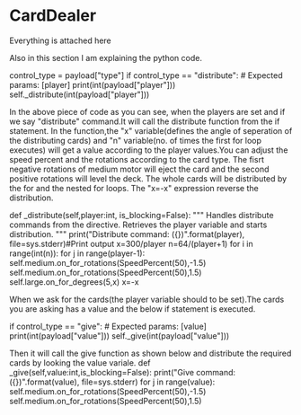 # CardDealer
Everything is attached here

Also in this section I am explaining the python code.

control_type = payload["type"]
            if control_type == "distribute":
                # Expected params: [player]
                print(int(payload["player"]))
                self._distribute(int(payload["player"]))
                
In the above piece of code as you can see, when the players are set and if we say "distribute" command.It will call the distribute function from the if statement. In the function,the "x" variable(defines the angle of seperation of the distributing cards) and "n" variable(no. of times the first for loop executes) will get a value according to the player values.You can adjust the speed percent and the rotations according to the card type. The fisrt negative rotations of medium motor will eject the card and the second positive rotations will level the deck. The whole cards will be distributed by the for and the nested for loops.
The "x=-x" expression reverse the distribution.

def _distribute(self,player:int, is_blocking=False):
        """
        Handles distribute commands from the directive.
        Retrieves the player variable and starts distribution.
        """
        print("Distribute command: ({})".format(player), file=sys.stderr)#Print output
        x=300/player
        n=64/(player+1)
        for i in range(int(n)):
            for j in range(player-1):
                self.medium.on_for_rotations(SpeedPercent(50),-1.5)
                self.medium.on_for_rotations(SpeedPercent(50),1.5)
                self.large.on_for_degrees(5,x)
            x=-x
            
When we ask for the cards(the player variable should to be set).The cards you are asking has a value and the below if statement is executed.

if control_type == "give":
                # Expected params: [value]
                print(int(payload["value"]))
                self._give(int(payload["value"]))
                
  Then it will call the give function as shown below and distribute the required cards by looking the value variale.
   def _give(self,value:int,is_blocking=False):
        print("Give command: ({})".format(value), file=sys.stderr)
        for j in range(value):
            self.medium.on_for_rotations(SpeedPercent(50),-1.5)
            self.medium.on_for_rotations(SpeedPercent(50),1.5)
            

            
